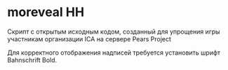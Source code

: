 # moreveal HH
Скрипт с открытым исходным кодом, созданный для упрощения игры участникам организации ICA на сервере Pears Project

Для корректного отображения надписей требуется установить шрифт Bahnschrift Bold.
